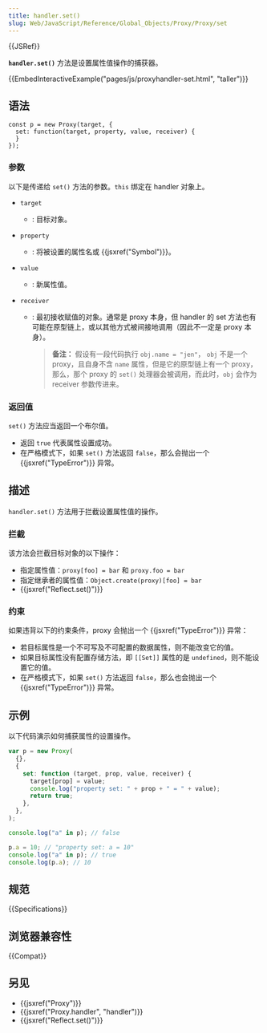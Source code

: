 ```yaml
---
title: handler.set()
slug: Web/JavaScript/Reference/Global_Objects/Proxy/Proxy/set
---
```


{{JSRef}}

**`handler.set()`** 方法是设置属性值操作的捕获器。

{{EmbedInteractiveExample("pages/js/proxyhandler-set.html", "taller")}}

## 语法

```plain
const p = new Proxy(target, {
  set: function(target, property, value, receiver) {
  }
});
```

### 参数

以下是传递给 `set()` 方法的参数。`this` 绑定在 handler 对象上。

- `target`
  - : 目标对象。
- `property`
  - : 将被设置的属性名或 {{jsxref("Symbol")}}。
- `value`
  - : 新属性值。
- `receiver`

  - : 最初接收赋值的对象。通常是 proxy 本身，但 handler 的 set 方法也有可能在原型链上，或以其他方式被间接地调用（因此不一定是 proxy 本身）。

    > **备注：** 假设有一段代码执行 `obj.name = "jen"`， `obj` 不是一个 proxy，且自身不含 `name` 属性，但是它的原型链上有一个 proxy，那么，那个 proxy 的 `set()` 处理器会被调用，而此时，`obj` 会作为 receiver 参数传进来。

### 返回值

`set()` 方法应当返回一个布尔值。

- 返回 `true` 代表属性设置成功。
- 在严格模式下，如果 `set()` 方法返回 `false`，那么会抛出一个 {{jsxref("TypeError")}} 异常。

## 描述

`handler.set()` 方法用于拦截设置属性值的操作。

### 拦截

该方法会拦截目标对象的以下操作：

- 指定属性值：`proxy[foo] = bar` 和 `proxy.foo = bar`
- 指定继承者的属性值：`Object.create(proxy)[foo] = bar`
- {{jsxref("Reflect.set()")}}

### 约束

如果违背以下的约束条件，proxy 会抛出一个 {{jsxref("TypeError")}} 异常：

- 若目标属性是一个不可写及不可配置的数据属性，则不能改变它的值。
- 如果目标属性没有配置存储方法，即 `[[Set]]` 属性的是 `undefined`，则不能设置它的值。
- 在严格模式下，如果 `set()` 方法返回 `false`，那么也会抛出一个 {{jsxref("TypeError")}} 异常。

## 示例

以下代码演示如何捕获属性的设置操作。

```js
var p = new Proxy(
  {},
  {
    set: function (target, prop, value, receiver) {
      target[prop] = value;
      console.log("property set: " + prop + " = " + value);
      return true;
    },
  },
);

console.log("a" in p); // false

p.a = 10; // "property set: a = 10"
console.log("a" in p); // true
console.log(p.a); // 10
```

## 规范

{{Specifications}}

## 浏览器兼容性

{{Compat}}

## 另见

- {{jsxref("Proxy")}}
- {{jsxref("Proxy.handler", "handler")}}
- {{jsxref("Reflect.set()")}}
